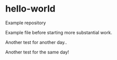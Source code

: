 # hello-world
Example repository

Example file before starting more substantial work.

Another test for another day..

Another test for the same day!
